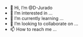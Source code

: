 - 👋 Hi, I’m @D-Jurado
- 👀 I’m interested in ...
- 🌱 I’m currently learning ...
- 💞️ I’m looking to collaborate on ...
- 📫 How to reach me ...

<!---
D-Jurado/D-Jurado is a ✨ special ✨ repository because its `README.md` (this file) appears on your GitHub profile.
You can click the Preview link to take a look at your changes.
--->

